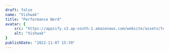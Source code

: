 ```yaml
---
draft: false
name: "Vishwak"
title: "Performance Nerd"
avatar: {
    src: "https://appsify.s3.ap-south-1.amazonaws.com/website/assets/team/ProfilePic.jpg",
    alt: "Vishwak"
}
publishDate: "2022-11-07 15:39"
---
```

